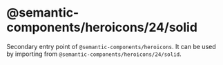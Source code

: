 # @semantic-components/heroicons/24/solid

Secondary entry point of `@semantic-components/heroicons`. It can be used by importing from `@semantic-components/heroicons/24/solid`.
